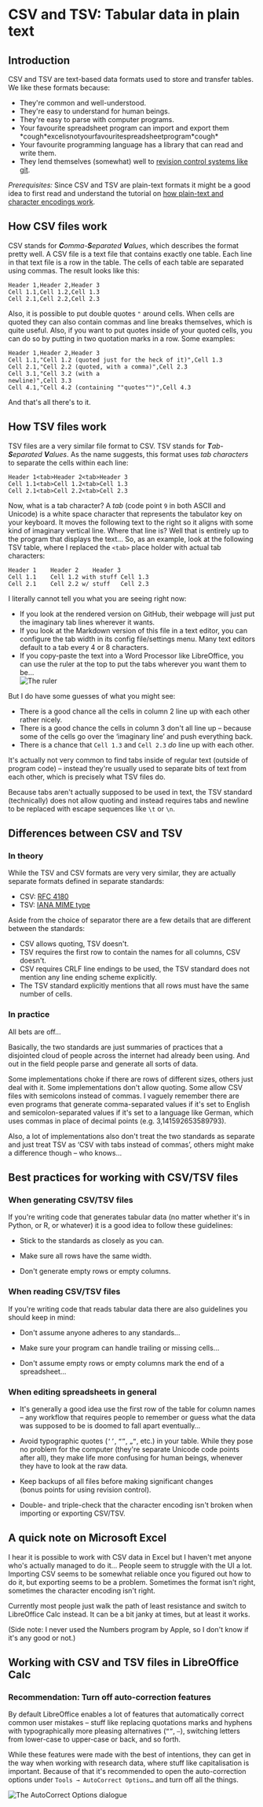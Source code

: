 CSV and TSV:  Tabular data in plain text
========================================

Introduction
------------

CSV and TSV are text-based data formats used to store and transfer tables.  We
like these formats because:

 * They're common and well-understood.
 * They're easy to understand for human beings.
 * They're easy to parse with computer programs.
 * Your favourite spreadsheet program can import and export them<br>
   \*cough\*excelisnotyourfavouritespreadsheetprogram\*cough\*
 * Your favourite programming language has a library that can read and write
   them.
 * They lend themselves (somewhat) well to [revision control systems like git](./git.md).

*Prerequisites:*
Since CSV and TSV are plain-text formats it might be a good idea to first read
and understand the tutorial on
[how plain-text and character encodings work](./text-and-encodings.md).


How CSV files work
------------------

CSV stands for _**C**omma-**S**eparated **V**alues_, which describes the format
pretty well.  A CSV file is a text file that contains exactly one table.  Each
line in that text file is a row in the table.  The cells of each table are
separated using commas.  The result looks like this:

    Header 1,Header 2,Header 3
    Cell 1.1,Cell 1.2,Cell 1.3
    Cell 2.1,Cell 2.2,Cell 2.3

Also, it is possible to put double quotes `"` around cells.  When cells are
quoted they can also contain commas and line breaks themselves, which is quite
useful.  Also, if you want to put quotes inside of your quoted cells, you can do
so by putting in two quotation marks in a row.  Some examples:

    Header 1,Header 2,Header 3
    Cell 1.1,"Cell 1.2 (quoted just for the heck of it)",Cell 1.3
    Cell 2.1,"Cell 2.2 (quoted, with a comma)",Cell 2.3
    Cell 3.1,"Cell 3.2 (with a
    newline)",Cell 3.3
    Cell 4.1,"Cell 4.2 (containing ""quotes"")",Cell 4.3

And that's all there's to it.


How TSV files work
------------------

TSV files are a very similar file format to CSV.  TSV stands for
_**T**ab-**S**eparated **V**alues_.  As the name suggests, this format uses *tab
characters* to separate the cells within each line:

    Header 1<tab>Header 2<tab>Header 3
    Cell 1.1<tab>Cell 1.2<tab>Cell 1.3
    Cell 2.1<tab>Cell 2.2<tab>Cell 2.3

Now, what is a tab character?  A *tab* (code point `9` in both ASCII and
Unicode) is a white space character that represents the tabulator key on your
keyboard.  It moves the following text to the right so it aligns with some kind
of imaginary vertical line.  Where that line is?  Well that is entirely up to
the program that displays the text…  So, as an example, look at the following
TSV table, where I replaced the `<tab>` place holder with actual tab characters:

    Header 1	Header 2	Header 3
    Cell 1.1	Cell 1.2 with stuff	Cell 1.3
    Cell 2.1	Cell 2.2 w/ stuff	Cell 2.3

I literally cannot tell you what you are seeing right now:

 * If you look at the rendered version on GitHub, their webpage will just put
   the imaginary tab lines wherever it wants.
 * If you look at the Markdown version of this file in a text editor, you can
   configure the tab width in its config file/settings menu.  Many text editors
   default to a tab every 4 or 8 characters.
 * If you copy-paste the text into a Word Processor like LibreOffice, you can
   use the ruler at the top to put the tabs wherever you want them to be…<br>
   ![The ruler](./images/csvtut-tab-characters.png)

But I do have some guesses of what you might see:

 * There is a good chance all the cells in column 2 line up with each other
   rather nicely.
 * There is a good chance the cells in column 3 don't all line up – because some
   of the cells go over the ‘imaginary line’ and push everything back.
 * There is a chance that `Cell 1.3` and `Cell 2.3` *do* line up with each
   other.

It's actually not very common to find tabs inside of regular text (outside of
program code) – instead they're usually used to separate bits of text
from each other, which is precisely what TSV files do.

Because tabs aren't actually supposed to be used in text, the TSV standard
(technically) does not allow quoting and instead requires tabs and newline to be
replaced with escape sequences like `\t` or `\n`.


Differences between CSV and TSV
-------------------------------

### In theory

While the TSV and CSV formats are very very similar, they are actually separate
formats defined in separate standards:

 * CSV: [RFC 4180][csv-std]
 * TSV: [IANA MIME type][tsv-std]

[csv-std]: https://datatracker.ietf.org/doc/html/rfc4180
[tsv-std]: https://www.iana.org/assignments/media-types/text/tab-separated-values

Aside from the choice of separator there are a few details that are different
between the standards:

 * CSV allows quoting, TSV doesn't.
 * TSV requires the first row to contain the names for all columns, CSV doesn't.
 * CSV requires CRLF line endings to be used, the TSV standard does not mention
   any line ending scheme explicitly.
 * The TSV standard explicitly mentions that all rows must have the same number
   of cells.

### In practice

All bets are off…

Basically, the two standards are just summaries of practices that a disjointed
cloud of people across the internet had already been using.  And out in the
field people parse and generate all sorts of data.

Some implementations choke if there are rows of different sizes, others just
deal with it.  Some implementations don't allow quoting.  Some allow CSV files
with semicolons instead of commas.  I vaguely remember there are even programs
that generate comma-separated values if it's set to English and
semicolon-separated values if it's set to a language like German, which uses
commas in place of decimal points (e.g. 3,141592653589793).

Also, a lot of implementations also don't treat the two standards as separate
and just treat TSV as ‘CSV with tabs instead of commas’, others might make
a difference though – who knows…


Best practices for working with CSV/TSV files
---------------------------------------------

### When generating CSV/TSV files

If you're writing code that generates tabular data (no matter whether it's in
Python, or R, or whatever) it is a good idea to follow these guidelines:

 * Stick to the standards as closely as you can.

 * Make sure all rows have the same width.

 * Don't generate empty rows or empty columns.

### When reading CSV/TSV files

If you're writing code that reads tabular data there are also guidelines you
should keep in mind:

 * Don't assume anyone adheres to any standards…

 * Make sure your program can handle trailing or missing cells…

 * Don't assume empty rows or empty columns mark the end of a spreadsheet…

### When editing spreadsheets in general

 * It's generally a good idea use the first row of the table for column names
   – any workflow that requires people to remember or guess what the data was
   supposed to be is doomed to fall apart eventually…

 * Avoid typographic quotes (`‘’`, `“”`, `„“`, etc.) in your table.  While they
   pose no problem for the computer (they're separate Unicode code points after
   all), they make life more confusing for human beings, whenever they have to
   look at the raw data.

 * Keep backups of all files before making significant changes<br>
   (bonus points for using revision control).

 * Double- and triple-check that the character encoding isn't broken when
   importing or exporting CSV/TSV.


A quick note on Microsoft Excel
-------------------------------

I hear it is possible to work with CSV data in Excel but I haven't met anyone
who's actually managed to do it…  People seem to struggle with the UI a lot.
Importing CSV seems to be somewhat reliable once you figured out how to do it,
but exporting seems to be a problem.  Sometimes the format isn't right,
sometimes the character encoding isn't right.

Currently most people just walk the path of least resistance and switch to
LibreOffice Calc instead.  It can be a bit janky at times, but at least it
works.

(Side note:  I never used the Numbers program by Apple, so I don't know if it's
any good or not.)


Working with CSV and TSV files in LibreOffice Calc
--------------------------------------------------

### Recommendation: Turn off auto-correction features

By default LibreOffice enables a lot of features that automatically correct
common user mistakes – stuff like replacing quotations marks and hyphens with
typographically more pleasing alternatives (`“”`, `–`), switching letters from
lower-case to upper-case or back, and so forth.

While these features were made with the best of intentions, they can get in the
way when working with research data, where stuff like capitalisation is
important.  Because of that it's recommended to open the auto-correction options
under `Tools → AutoCorrect Options…` and turn off all the things.

![The AutoCorrect Options dialogue](./images/csvtut-autocorrect-dialogue.png)

<!-- TODO: LibreOffice
    * set default encoding to UTF-8
    * use raw copy-paste (test that)
-->

<!-- TODO: csvkit (https://csvkit.readthedocs.io/en/latest/) -->
<!-- TODO: Python -->
